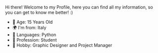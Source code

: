 Hi there!
Welcome to my Profile, here you can find all my information, so you can get to know me better! :)

- 🎂 Age: 15 Years Old
- 🌍 I'm from: Italy 
- 📄 Languages: Python
- 👀 Profession: Student
- 🧩 Hobby: Graphic Designer and Project Manager
